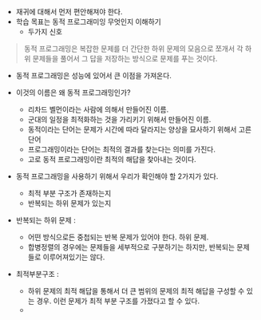 
- 재귀에 대해서 먼저 편안해져야 한다. 
- 학습 목표는 동적 프로그래미잉 무엇인지 이해하기 
	- 두가지 신호

> 동적 프로그래밍은 복잡한 문제를 더 간단한 하위 문제의 모음으로 쪼개서 각 하위 문제들을 풀어서 그 답을 저장하는 방식으로 문제를 푸는 것이다. 


- 동적 프로그래밍은 성능에 있어서 큰 이점을 가져온다. 
- 이것의 이름은 왜 동적 프로그래밍인가? 
	- 리차드 벨먼이라는 사람에 의해서 만들어진 이름. 
	- 군대의 일정을 최적화하는 것을 가리키기 위해서 만들어진 이름.
	- 동적이라는 단어는 문제가 시간에 따라 달라지는 양상을 묘사하기 위해서 고른 단어 
	- 프로그래밍이라는 단어는 최적의 결과를 찾는다는 의미를 가진다. 
	- 고로 동적 프로그래밍이란 최적의 해답을 찾아내는 것이다. 


- 동적 프로그래밍을 사용하기 위해서 우리가 확인해야 할 2가지가 있다. 
	- 최적 부분 구조가 존재하는지
	- 반복되는 하위 문제가 있는지 

- 반복되는 하위 문제 : 
	- 어떤 방식으로든 중첩되는 반복 문제가 있어야 한다. 하위 문제. 
	- 합병정렬의 경우에는 문제들을 세부적으로 구분하기는 하지만, 반복되는 문제들로 이루어져있기는 않다. 

- 최적부분구조 : 
	- 하위 문제의 최적 해답을 통해서 더 큰 범위의 문제의 최적 해답을 구성할 수 있는 경우. 이런 문제가 최적 부분 구조를 가졌다고 할 수 있다. 
	- 
